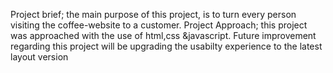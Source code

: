 Project brief;  the main purpose of this project, is to turn every person visiting the coffee-website to a customer.
Project Approach; this project was approached with the use of html,css &javascript.
Future improvement regarding this project will be upgrading the usabilty experience to the latest layout version  

